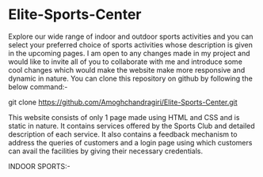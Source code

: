# Elite-Sports-Center
Explore our wide range of indoor and outdoor sports activities and you can select your preferred choice of sports activities whose description is given in the upcoming pages.
I am open to any changes made in my project and would like to invite all of you to collaborate with me and introduce some cool changes which would make the website make more responsive and dynamic in nature. You can clone this repository on github by following the below command:-

git clone https://github.com/Amoghchandragiri/Elite-Sports-Center.git

This website consists of only 1 page made using HTML and CSS and is static in nature. It contains services offered by the Sports Club and detailed description of each service. It also contains a feedback mechanism to address the queries of customers and a login page using which customers can avail the facilities by giving their necessary credentials.

INDOOR SPORTS:-


